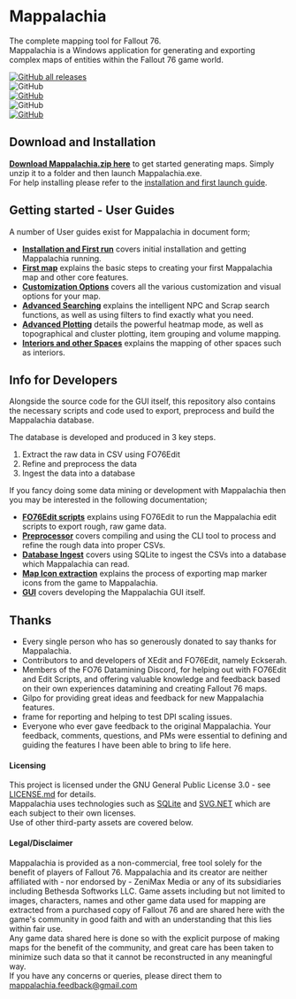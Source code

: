 # Mappalachia

The complete mapping tool for Fallout 76.<br/>
Mappalachia is a Windows application for generating and exporting complex maps of entities within the Fallout 76 game world.

[![GitHub all releases](https://img.shields.io/github/downloads/AHeroicLlama/Mappalachia/total)](https://github.com/AHeroicLlama/Mappalachia/releases/latest)<br>
![GitHub](https://img.shields.io/github/last-commit/AHeroicLlama/Mappalachia)<br/>
[![GitHub](https://img.shields.io/github/v/release/aheroicllama/mappalachia)](https://github.com/AHeroicLlama/Mappalachia/releases/latest)<br/>
![GitHub](https://img.shields.io/badge/game%20version-1.6.4.64-green)<br/>
[![GitHub](https://img.shields.io/github/license/AHeroicLlama/Mappalachia)](LICENSE.md)<br/>

## Download and Installation

[__Download Mappalachia.zip here__](https://github.com/AHeroicLlama/Mappalachia/releases/latest) to get started generating maps. Simply unzip it to a folder and then launch Mappalachia.exe.<br/>
For help installing please refer to the [installation and first launch guide](User_Guides/Installation_and_first_run.md).<br/>

## Getting started - User Guides

A number of User guides exist for Mappalachia in document form;<br/>

* [**Installation and First run**](User_Guides/Installation_and_first_run.md) covers initial installation and getting Mappalachia running.
* [**First map**](User_Guides/First_map.md) explains the basic steps to creating your first Mappalachia map and other core features.
* [**Customization Options**](User_Guides/Customization.md) covers all the various customization and visual options for your map.
* [**Advanced Searching**](User_Guides/Advanced_searching.md) explains the intelligent NPC and Scrap search functions, as well as using filters to find exactly what you need.
* [**Advanced Plotting**](User_Guides/Advanced_plotting.md) details the powerful heatmap mode, as well as topographical and cluster plotting, item grouping and volume mapping.
* [**Interiors and other Spaces**](User_Guides/Choosing_spaces.md) explains the mapping of other spaces such as interiors.

## Info for Developers

Alongside the source code for the GUI itself, this repository also contains the necessary scripts and code used to export, preprocess and build the Mappalachia database.

The database is developed and produced in 3 key steps.
1. Extract the raw data in CSV using FO76Edit
2. Refine and preprocess the data
3. Ingest the data into a database

If you fancy doing some data mining or development with Mappalachia then you may be interested in the following documentation;

* [**FO76Edit scripts**](Developer_Guides/EditScripts.md) explains using FO76Edit to run the Mappalachia edit scripts to export rough, raw game data.
* [**Preprocessor**](Developer_Guides/Preprocessor.md) covers compiling and using the CLI tool to process and refine the rough data into proper CSVs.
* [**Database Ingest**](Developer_Guides/Ingest.md) covers using SQLite to ingest the CSVs into a database which Mappalachia can read.
* [**Map Icon extraction**](Developer_Guides/IconExtraction.md) explains the process of exporting map marker icons from the game to Mappalachia.
* [**GUI**](Developer_Guides/GUI.md) covers developing the Mappalachia GUI itself.


## Thanks

* Every single person who has so generously donated to say thanks for Mappalachia.
* Contributors to and developers of XEdit and FO76Edit, namely Eckserah.
* Members of the FO76 Datamining Discord, for helping out with FO76Edit and Edit Scripts, and offering valuable knowledge and feedback based on their own experiences datamining and creating Fallout 76 maps.
* Gilpo for providing great ideas and feedback for new Mappalachia features.
* frame for reporting and helping to test DPI scaling issues.
* Everyone who ever gave feedback to the original Mappalachia. Your feedback, comments, questions, and PMs were essential to defining and guiding the features I have been able to bring to life here.

#### Licensing

This project is licensed under the GNU General Public License 3.0 - see [LICENSE.md](LICENSE.md) for details.<br/>
Mappalachia uses technologies such as [SQLite](https://www.sqlite.org/index.html) and [SVG.NET](https://github.com/svg-net/SVG) which are each subject to their own licenses.<br/>
Use of other third-party assets are covered below.

#### Legal/Disclaimer

Mappalachia is provided as a non-commercial, free tool solely for the benefit of players of Fallout 76. Mappalachia and its creator are neither affiliated with - nor endorsed by - ZeniMax Media or any of its subsidiaries including Bethesda Softworks LLC. Game assets including but not limited to images, characters, names and other game data used for mapping are extracted from a purchased copy of Fallout 76 and are shared here with the game's community in good faith and with an understanding that this lies within fair use.<br/>
Any game data shared here is done so with the explicit purpose of making maps for the benefit of the community, and great care has been taken to minimize such data so that it cannot be reconstructed in any meaningful way.<br/>
If you have any concerns or queries, please direct them to mappalachia.feedback@gmail.com

